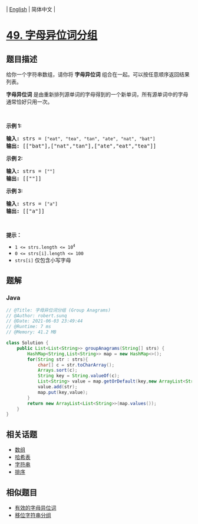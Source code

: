 
| [English](README_EN.md) | 简体中文 |

# [49. 字母异位词分组](https://leetcode.cn//problems/group-anagrams/)

## 题目描述

<p>给你一个字符串数组，请你将 <strong>字母异位词</strong> 组合在一起。可以按任意顺序返回结果列表。</p>

<p><strong>字母异位词</strong> 是由重新排列源单词的字母得到的一个新单词，所有源单词中的字母通常恰好只用一次。</p>

<p>&nbsp;</p>

<p><strong>示例 1:</strong></p>

<pre>
<strong>输入:</strong> strs = <code>["eat", "tea", "tan", "ate", "nat", "bat"]</code>
<strong>输出: </strong>[["bat"],["nat","tan"],["ate","eat","tea"]]</pre>

<p><strong>示例 2:</strong></p>

<pre>
<strong>输入:</strong> strs = <code>[""]</code>
<strong>输出: </strong>[[""]]
</pre>

<p><strong>示例 3:</strong></p>

<pre>
<strong>输入:</strong> strs = <code>["a"]</code>
<strong>输出: </strong>[["a"]]</pre>

<p>&nbsp;</p>

<p><strong>提示：</strong></p>

<ul>
	<li><code>1 &lt;= strs.length &lt;= 10<sup>4</sup></code></li>
	<li><code>0 &lt;= strs[i].length &lt;= 100</code></li>
	<li><code>strs[i]</code>&nbsp;仅包含小写字母</li>
</ul>


## 题解


### Java

```Java
// @Title: 字母异位词分组 (Group Anagrams)
// @Author: robert.sunq
// @Date: 2021-06-03 23:49:44
// @Runtime: 7 ms
// @Memory: 41.2 MB

class Solution {
    public List<List<String>> groupAnagrams(String[] strs) {
        HashMap<String,List<String>> map = new HashMap<>();
        for(String str : strs){
            char[] c = str.toCharArray();
            Arrays.sort(c);
            String key = String.valueOf(c);
            List<String> value = map.getOrDefault(key,new ArrayList<String>());
            value.add(str);
            map.put(key,value);
        }
        return new ArrayList<List<String>>(map.values());
    }
}
```



## 相关话题

- [数组](https://leetcode.cn//tag/array)
- [哈希表](https://leetcode.cn//tag/hash-table)
- [字符串](https://leetcode.cn//tag/string)
- [排序](https://leetcode.cn//tag/sorting)

## 相似题目


- [有效的字母异位词](../valid-anagram/README.md)
- [移位字符串分组](../group-shifted-strings/README.md)

